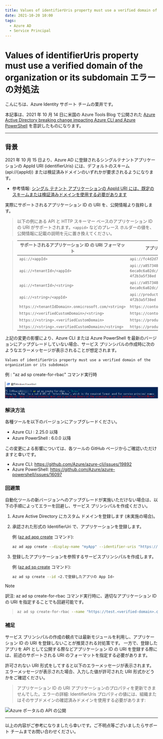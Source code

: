 ```yaml
---
title: Values of identifierUris property must use a verified domain of the organization or its subdomain エラーの対処法
date: 2021-10-20 10:00
tags:
  - Azure AD
  - Service Principal
---
```


# Values of identifierUris property must use a verified domain of the organization or its subdomain エラーの対処法

こんにちは、Azure Identity サポート チームの栗井です。

本記事は、2021 年 10 月 14 日に米国の Azure Tools Blog で公開された [Azure Active Directory breaking change impacting Azure CLI and Azure PowerShell](https://techcommunity.microsoft.com/t5/azure-tools/azure-active-directory-breaking-change-impacting-azure-cli-and/ba-p/2848388) を意訳したものになります。

---

## 背景

2021 年 10 月 15 日より、Azure AD に登録されるシングルテナントアプリケーションの AppId URI (identifierUris) には、デフォルトのスキーム (api://{appId}) または検証済みドメインのいずれかが要求されるようになります。

- 参考情報: [シングル テナント アプリケーションの AppId URI には、既定のスキームまたは検証済みドメインを使用する必要があります](https://docs.microsoft.com/ja-jp/azure/active-directory/develop/reference-breaking-changes#appid-uri-in-single-tenant-applications-will-require-use-of-default-scheme-or-verified-domains)

実際にサポートされるアプリケーション ID の URI を、公開情報より抜粋します。

> 以下の例にある API と HTTP スキーマー ベースのアプリケーション ID の URI がサポートされます。`<appid>` などのプレース ホルダーの値を、公開情報に記載の説明を元に置き換えてください。

> サポートされるアプリケーション ID の URI フォーマット | アプリケーション ID の URI の例
> -- | --
> `api://<appId>` | `api://fc4d2d73-d05a-4a9b-85a8-4f2b3a5f38ed`
> `api://<tenantId>/<appId>` | `api://a8573488-ff46-450a-b09a-6eca0c6a02dc/fc4d2d73-d05a-4a9b-85a8-4f2b3a5f38ed`
> `api://<tenantId>/<string>` | `api://a8573488-ff46-450a-b09a-6eca0c6a02dc/api`
> `api://<string>/<appId>` | `api://productapi/fc4d2d73-d05a-4a9b-85a8-4f2b3a5f38ed`
> `https://<tenantIdDomain>.onmicrosoft.com/<string>` | `https://contoso.onmicrosoft.com/productsapi`
> `https://<verifiedCustomDomain>/<string>` | `https://contoso.onmicrosoft.com/productsapi`
> `https://<string>.<verifiedCustomDomain>` | `https://product.contoso.onmicrosoft.com`
> `https://<string>.<verifiedCustomDomain>/<string>` | `https://product.onmicrosoft.com/productsapi`

上記の変更の影響により、Azure CLI または Azure PowerShell を最新のバージョンにアップグレードしていない場合、サービス プリンシパルの作成時に次のようなエラーメッセージが表示されることが想定されます。

```
Values of identifierUris property must use a verified domain of the organization or its subdomain
```

例 : "az ad sp create-for-rbac" コマンド実行時

![該当画面](./aad-changes-impacting-azurecli-azureps/ps.png)

### 解決方法

各種ツールを以下のバージョンにアップグレードください。

- Azure CLI : 2.25.0 以降
- Azure PowerShell : 6.0.0 以降

この変更による影響については、各ツールの GitHub ページからご確認いただけますと幸いです。

- Azure CLI: https://github.com/Azure/azure-cli/issues/19892
- Azure PowerShell: https://github.com/Azure/azure-powershell/issues/16097

### 回避策

自動化ツールの新バージョンへのアップグレードが実施いただけない場合は、以下の手順によってエラーを回避し、サービス プリンシパルを作成ください。

1. Azure Active Directory にカスタム ドメインを登録します (未実施の場合)。
2. 承認された形式の IdentifierUri で、アプリケーションを登録します。

    例 ([az ad app create](https://docs.microsoft.com/ja-jp/cli/azure/ad/app?view=azure-cli-latest#az_ad_app_create) コマンド):
    ```sh
    az ad app create --display-name "myApp" --identifier-uris "https://test.contoso.com"
    ```

3. 登録したアプリケーションを参照するサービスプリンシパルを作成します。

    例 ([az ad sp create](https://docs.microsoft.com/ja-jp/cli/azure/ad/sp?view=azure-cli-latest#az_ad_sp_create) コマンド):
    ```sh
    az ad sp create --id <2.で登録したアプリの App Id>
    ```

> [!NOTE]
> 訳注: az ad sp create-for-rbac コマンド実行時に、適切なアプリケーション ID の URI を指定することでも回避可能です。

> ```sh
> az ad sp create-for-rbac --name "https://test.<verified-domain>.com"
> ```

### 補足

サービス プリンシパルの作成の観点では最新モジュールを利用し、アプリケーション ID の URI を登録しないことが推奨される対処策です。
一方で、登録したアプリを API として公開する際などアプリケーション ID の URI を登録する際には、前述のサポートされる URI のフォーマットを指定する必要があります。

許可されない URI 形式をしてすると以下のエラーメッセージが表示されます。エラーメッセージが表示された場合、入力した値が許可された URI 形式かどうかをご確認ください。

> アプリケーション ID の URI アプリケーションのプロパティを更新できませんでした。エラーの詳細: IdentifierUris プロパティの値には、組織またはそのサブドメインの確認済みドメインを使用する必要があります:

![Azure ポータルの
 API の公開](./aad-changes-impacting-azurecli-azureps/portal.png)
  
---

以上の内容がご参考になりましたら幸いです。ご不明点等ございましたらサポート チームまでお問い合わせください。
